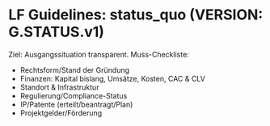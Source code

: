 # LF Guidelines: status_quo (VERSION: G.STATUS.v1)

Ziel: Ausgangssituation transparent.
Muss-Checkliste:

- Rechtsform/Stand der Gründung
- Finanzen: Kapital bislang, Umsätze, Kosten, CAC & CLV
- Standort & Infrastruktur
- Regulierung/Compliance-Status
- IP/Patente (erteilt/beantragt/Plan)
- Projektgelder/Förderung

